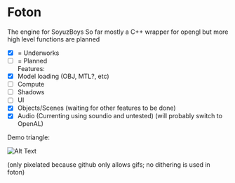 # Foton
The engine for SoyuzBoys
So far mostly a C++ wrapper for opengl but more high level functions are planned  
  
- [x] = Underworks
- [ ] = Planned  
Features:  
- [x] Model loading (OBJ, MTL?, etc)
- [ ] Compute
- [ ] Shadows
- [ ] UI
- [x] Objects/Scenes (waiting for other features to be done)
- [x] Audio (Currenting using soundio and untested) (will probably switch to OpenAL)

Demo triangle:

![Alt Text](https://thumbs.gfycat.com/DefiantWearyKagu-size_restricted.gif)

(only pixelated because github only allows gifs; no dithering is used in foton)
